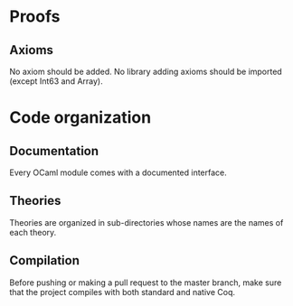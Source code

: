 # Proofs
## Axioms

No axiom should be added. No library adding axioms should be imported
(except Int63 and Array).


# Code organization
## Documentation
Every OCaml module comes with a documented interface.

## Theories

Theories are organized in sub-directories whose names are the names of
each theory.


## Compilation

Before pushing or making a pull request to the master branch, make sure
that the project compiles with both standard and native Coq.
